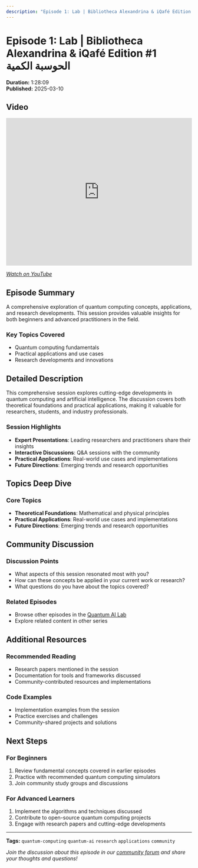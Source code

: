 ```yaml
---
description: "Episode 1: Lab | Bibliotheca Alexandrina & iQafé Edition #1 الحوسبة الكمية - Comprehensive exploration of quantum computing topics with expert insights and practical applications."
---
```


# Episode 1: Lab | Bibliotheca Alexandrina & iQafé Edition #1 الحوسبة الكمية

**Duration:** 1:28:09  
**Published:** 2025-03-10

## Video

<iframe width="100%" height="400" src="https://www.youtube.com/embed/ktdOsvjqikc" title="Quantum AI Lab | Bibliotheca Alexandrina & iQafé Edition #1 الحوسبة الكمية" frameborder="0" allow="accelerometer; autoplay; clipboard-write; encrypted-media; gyroscope; picture-in-picture" allowfullscreen></iframe>

*[Watch on YouTube](https://www.youtube.com/watch?v=ktdOsvjqikc)*

## Episode Summary

A comprehensive exploration of quantum computing concepts, applications, and research developments. This session provides valuable insights for both beginners and advanced practitioners in the field.

### Key Topics Covered
- Quantum computing fundamentals
- Practical applications and use cases
- Research developments and innovations

## Detailed Description

This comprehensive session explores cutting-edge developments in quantum computing and artificial intelligence. The discussion covers both theoretical foundations and practical applications, making it valuable for researchers, students, and industry professionals.

### Session Highlights

- **Expert Presentations**: Leading researchers and practitioners share their insights
- **Interactive Discussions**: Q&A sessions with the community
- **Practical Applications**: Real-world use cases and implementations
- **Future Directions**: Emerging trends and research opportunities

## Topics Deep Dive


### Core Topics
- **Theoretical Foundations**: Mathematical and physical principles
- **Practical Applications**: Real-world use cases and implementations
- **Future Directions**: Emerging trends and research opportunities


## Community Discussion

### Discussion Points
- What aspects of this session resonated most with you?
- How can these concepts be applied in your current work or research?
- What questions do you have about the topics covered?

### Related Episodes
- Browse other episodes in the [Quantum AI Lab](index.md)
- Explore related content in other series

## Additional Resources

### Recommended Reading
- Research papers mentioned in the session
- Documentation for tools and frameworks discussed
- Community-contributed resources and implementations

### Code Examples
- Implementation examples from the session
- Practice exercises and challenges
- Community-shared projects and solutions

## Next Steps

### For Beginners
1. Review fundamental concepts covered in earlier episodes
2. Practice with recommended quantum computing simulators
3. Join community study groups and discussions

### For Advanced Learners
1. Implement the algorithms and techniques discussed
2. Contribute to open-source quantum computing projects
3. Engage with research papers and cutting-edge developments

---

**Tags:** `quantum-computing` `quantum-ai` `research` `applications` `community`

*Join the discussion about this episode in our [community forum](https://github.com/yourusername/quantum-ai/discussions) and share your thoughts and questions!*
